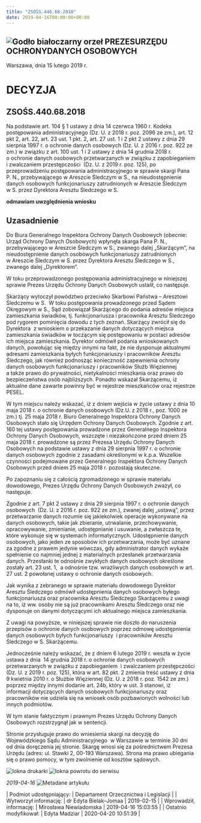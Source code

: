 ```yaml
---
title: "ZSOŚS.440.68.2018"
date: 2019-04-16T00:00:00+00:00
---
```



![Godło białoczarny orzeł](/bundles/app/img/orzeł2.png)
PREZESURZĘDU OCHRONYDANYCH OSOBOWYCH
------------------------------------




 Warszawa, dnia 15
 lutego
 2019 r.
 


 DECYZJA
=========


ZSOŚS.440.68.2018
-----------------


Na podstawie art. 104 § 1 ustawy z dnia 14 czerwca 1960 r. Kodeks postępowania administracyjnego (Dz. U. z 2018 r. poz. 2096 ze zm.), art. 12 pkt 2, art. 22, art. 23 ust. 1 pkt. 2, art. 27 ust. 1 i 2 pkt 2 ustawy z dnia 29 sierpnia 1997 r. o ochronie danych osobowych (Dz. U. z 2016 r. poz. 922 ze zm.) w związku z art. 100 ust. 1 i 2 ustawy z dnia 14 grudnia 2018 r. o ochronie danych osobowych przetwarzanych w związku z zapobieganiem i zwalczaniem przestępczości  (Dz. U. z 2019 r. poz. 125), po przeprowadzeniu postępowania administracyjnego w sprawie skargi Pana P. N., przebywającego w Areszcie Śledczym w S., na nieudostępnienie danych osobowych funkcjonariuszy zatrudnionych w Areszcie Śledczym w S. przez Dyrektora Aresztu Śledczego w S.


**odmawiam uwzględnienia wniosku**


**Uzasadnienie**
----------------


Do Biura Generalnego Inspektora Ochrony Danych Osobowych (obecnie: Urząd Ochrony Danych Osobowych) wpłynęła skarga Pana P. N., przebywającego w Areszcie Śledczym w S., zwanego dalej „Skarżącym”, na nieudostępnienie danych osobowych funkcjonariuszy zatrudnionych w Areszcie Śledczym w S. przez Dyrektora Aresztu Śledczego w S., zwanego dalej „Dyrektorem”.


W toku przeprowadzonego postępowania administracyjnego w niniejszej sprawie Prezes Urzędu Ochrony Danych Osobowych ustalił, co następuje.


Skarżący wytoczył powództwo przeciwko Skarbowi Państwa – Aresztowi Śledczemu w S.  W toku postępowania prowadzonego przed Sądem Okręgowym w S., Sąd zobowiązał Skarżącego do podania adresów miejsca zamieszkania świadków, tj. funkcjonariusza i pracownika Aresztu Śledczego pod rygorem pominięcia dowodu z tych zeznań. Skarżący zwrócił się do Dyrektora  z wnioskiem o przekazanie danych dotyczących miejsca zamieszkania świadków w toczącym się postępowaniu w postaci adresów ich miejsca zamieszkania. Dyrektor odmówił podania wnioskowanych danych, powołując się między innymi na fakt, że nie dysponuje aktualnymi adresami zamieszkania byłych funkcjonariuszy i pracowników Aresztu Śledczego, jak również podnosząc konieczność zapewnienia ochrony danych osobowych funkcjonariuszy i pracowników Służb Więziennej a także prawo do prywatności, nietykalności mieszkania oraz prawo do bezpieczeństwa osób najbliższych. Ponadto wskazał Skarżącemu, iż aktualne dane zawarte powinny być w rejestrze mieszkańców oraz rejestrze PESEL.


W tym miejscu należy wskazać, iż z dniem wejścia w życie ustawy z dnia 10 maja 2018 r. o ochronie danych osobowych (Dz.U. z 2018 r., poz. 1000 ze zm.) tj. 25 maja 2018 r. Biuro Generalnego Inspektora Ochrony Danych Osobowych stało się Urzędem Ochrony Danych Osobowych. Zgodnie z art. 160 tej ustawy postępowania prowadzone przez Generalnego Inspektora Ochrony Danych Osobowych, wszczęte i niezakończone przed dniem 25 maja 2018 r. prowadzone są przez Prezesa Urzędu Ochrony Danych Osobowych na podstawie ustawy z dnia 29 sierpnia 1997 r. o ochronie danych osobowych zgodnie z zasadami określonymi w k.p.a. Wszelkie czynności podejmowane przez Generalnego Inspektora Ochrony Danych Osobowych przed dniem 25 maja 2018 r. pozostają skuteczne.


Po zapoznaniu się z całością zgromadzonego w sprawie materiału dowodowego, Prezes Urzędu Ochrony Danych Osobowych zważył, co następuje.


Zgodnie z art. 7 pkt 2 ustawy z dnia 29 sierpnia 1997 r. o ochronie danych osobowych  (Dz. U. z 2016 r. poz. 922 ze zm.), zwanej dalej „ustawą”, przez przetwarzanie danych rozumie się jakiekolwiek operacje wykonywane na danych osobowych, takie jak zbieranie, utrwalanie, przechowywanie, opracowywanie, zmienianie, udostępnianie i usuwanie, a zwłaszcza te, które wykonuje się w systemach informatycznych. Udostępnienie danych osobowych, jako jeden ze sposobów ich przetwarzania, może być uznane za zgodne z prawem jedynie wówczas, gdy administrator danych wykaże spełnienie co najmniej jednej z materialnych przesłanek przetwarzania danych. Przesłanki te odnośnie zwykłych danych osobowych określone zostały art. 23 ust. 1,  a odnośnie tzw. wrażliwych danych osobowych w art. 27 ust. 2 powołanej ustawy o ochronie danych osobowych.


Jak wynika z zebranego w sprawie materiału dowodowego Dyrektor Aresztu Śledczego odmówił udostępnienia danych osobowych byłego funkcjonariusza oraz pracownika Aresztu Śledczego Skarżącemu z uwagi na to, iż ww. osoby nie są już pracownikami Aresztu Śledczego oraz nie dysponuje on danymi dotyczącymi ich aktualnego miejsca zamieszkania.


Z uwagi na powyższe, w niniejszej sprawie nie doszło do naruszenia przepisów o ochronie danych osobowych poprzez odmowę udostępnienia danych osobowych byłych funkcjonariuszy  i pracowników Aresztu Śledczego w S. Skarżącemu.


Jednocześnie należy wskazać, że z dniem 6 lutego 2019 r. weszła w życie ustawa z dnia  14 grudnia 2018 r. o ochronie danych osobowych przetwarzanych w związku z zapobieganiem  i zwalczaniem przestępczości (Dz. U. z 2019 r. poz. 125), która w art. 82 pkt. 2 zmienia treść ustawy z dnia 9 kwietnia 2010 r. o Służbie Więziennej (Dz. U. z 2018 r. poz. 1542 ze zm.) poprzez między innymi dodanie art. 24b, który w ust. 3 stanowi, iż informacji dotyczących danych osobowych funkcjonariuszy oraz pracowników nie udziela się na wniosek osób pozbawionych wolności lub innych podmiotów.


W tym stanie faktycznym i prawnym Prezes Urzędu Ochrony Danych Osobowych rozstrzygnął jak w sentencji.


Stronie przysługuje prawo do wniesienia skargi na decyzję do Wojewódzkiego Sądu Administracyjnego  w Warszawie w terminie 30 dni od dnia doręczenia jej stronie. Skargę wnosi się za pośrednictwem Prezesa Urzędu (adres: ul. Stawki 2, 00-193 Warszawa). Strona ma prawo ubiegania się o prawo pomocy, w tym zwolnienie od kosztów sądowych.



![Iokna drukarki](/bundles/app/img/ico/print.svg "Kliknij aby zobaczyć wersję do wydruku.")
![Iokna powrotu do serwisu](/bundles/app/img/ico/back.svg "Kliknij aby wrócić do normalnej wersji serwisu.")


*2019-04-16*
![Metadane artykułu](/bundles/app/img/metadane-s3.png "Metadane artykułu")




| Podmiot udostępniający: | Departament Orzecznictwa i Legislacji |
| Wytworzył informację: | dr Edyta Bielak–Jomaa | 2019-02-15 |
| Wprowadził‚ informację: | Mirosława Niewiadomska | 2019-04-16 15:03:55 |
| Ostatnio modyfikował: | Edyta Madziar | 2020-04-20 10:51:39 |


